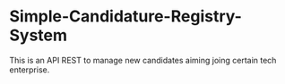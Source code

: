 # Simple-Candidature-Registry-System
This is an API REST to manage new candidates aiming joing certain tech enterprise.
